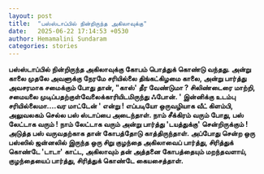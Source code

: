 ```yaml
---
layout: post
title:  "பஸ்ஸ்டாப்பில் நின்றிருந்த அகிலாவுக்கு"
date:   2025-06-22 17:14:53 +0530
author: Hemamalini Sundaram
categories: stories
---
```


**பஸ்ஸ்டாப்பில் நின்றிருந்த அகிலாவுக்கு கோபம் பொத்துக் கொண்டு வந்தது. அன்று காலை
முதலே அவளுக்கு நேரமே சரியில்லை திங்கட்கிழமை காலை, அன்று பார்த்து அவசரமாக
சமைக்கும் போது தான், "காஸ்' தீர வேண்டுமா ? சிலிண்டைரை மாற்றி, சமையலை
முடிப்பதற்குள்வேலைக்காரியிடமிருந்து ஃபோன். ' இன்னிக்கு உடம்பு சரியில்லைமா....வர
மாட்டேன் ' என்று ! எப்படியோ ஒருவழியாக வீட் கிளம்பி, அலுவலகம் செல்ல பஸ் ஸ்டாப்பை
அடைந்தாள். நாம் சீக்கிரம் வரும் போது, பஸ் லேட்டாக வரும் ! நாம் லேட்டாக வரும் அன்று
பார்த்து 'டயத்துக்கு' சென்றிருக்கும் ! அடுத்த பஸ் வருவதற்காக தான் கோபத்தோடு
காத்திருந்தாள். அப்போது சென்ற ஒரு பஸ்ஸில் ஜன்னலில் இருந்த ஒரு சிறு குழந்தை அகிலாவைப்
பார்த்து, சிரித்துக் கொண்டே 'டாடா' காட்ட, அகிலாவும் தன் அத்தனை கோபத்தையும்
மறந்தவளாய், குழந்தையைப் பார்த்து, சிரித்துக் கொண்டே கையசைத்தாள்.**
